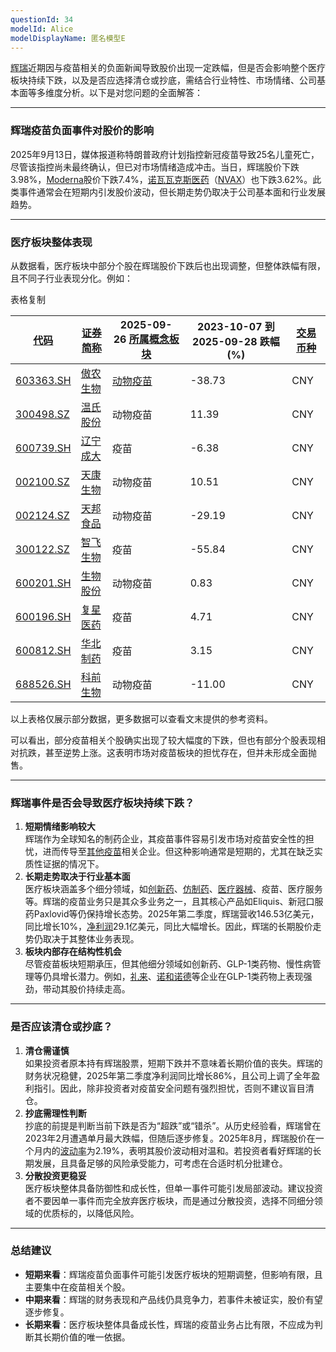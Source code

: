 ```yaml
---
questionId: 34
modelId: Alice
modelDisplayName: 匿名模型E
---
```

[辉瑞](windlocal://open?!CommandParam\(1400%2CWindCode%3DPFE.N\)%27)近期因与疫苗相关的负面新闻导致股价出现一定跌幅，但是否会影响整个医疗板块持续下跌，以及是否应选择清仓或抄底，需结合行业特性、市场情绪、公司基本面等多维度分析。以下是对您问题的全面解答：

---

### **​辉瑞疫苗负面事件对股价的影响​**

2025年9月13日，媒体报道称特朗普政府计划指控新冠疫苗导致25名儿童死亡，尽管该指控尚未最终确认，但已对市场情绪造成冲击。当日，辉瑞股价下跌3.98%，[Moderna](windlocal://open?!CommandParam\(1400%2CWindCode%3DMRNA.O\)%27)股价下跌7.4%，[诺瓦瓦克斯医药](windlocal://open?!CommandParam\(1400%2CWindCode%3DNVAX.O\)%27)（[NVAX](windlocal://open?!CommandParam\(1400%2CWindCode%3DNVAX.O\)%27)）也下跌3.62%。此类事件通常会在短期内引发股价波动，但长期走势仍取决于公司基本面和行业发展趋势。

---

### **​医疗板块整体表现​**

从数据看，医疗板块中部分个股在辉瑞股价下跌后也出现调整，但整体跌幅有限，且不同子行业表现分化。例如：

表格复制

| [代码](windlocal://open?!CommandFunc\(ExecuteCmd\(CMDID%3D1601\)%3BAddSheet\(\)%3BSelectIndicator\(id%3D355420\)\)%27) | [证券简称](windlocal://open?!CommandFunc\(ExecuteCmd\(CMDID%3D1601\)%3BAddSheet\(\)%3BSelectIndicator\(id%3D255001\)\)%27) | 2025-09-26 [所属概念板块](windlocal://open?!CommandFunc\(ExecuteCmd\(CMDID%3D1601\)%3BAddSheet\(\)%3BSelectIndicator\(id%3D100134\)\)%27) | 2023-10-07 到 2025-09-28 跌幅(%) | [交易币种](windlocal://open?!CommandFunc\(ExecuteCmd\(CMDID%3D1601\)%3BAddSheet\(\)%3BSelectIndicator\(id%3D255014\)\)%27) |
| -------------------------------------------------------------------------------------------------------------------- | ---------------------------------------------------------------------------------------------------------------------- | ----------------------------------------------------------------------------------------------------------------------------------- | ----------------------------- | ---------------------------------------------------------------------------------------------------------------------- |
| [603363.SH](windlocal://open?!CommandParam\(1400%2CWindCode%3D603363.SH\)%27)                                        | [傲农生物](windlocal://open?!CommandParam\(1400%2CWindCode%3D603363.SH\)%27)                                               | [动物疫苗](windlocal://open?!CommandParam\(26003%2CCmdName%3DHQCMD_STOCKLIST%2Cdisableuppercase%2CParam%3D1000030019000000\)%27)        | -38.73                        | CNY                                                                                                                    |
| [300498.SZ](windlocal://open?!CommandParam\(1400%2CWindCode%3D300498.SZ\)%27)                                        | [温氏股份](windlocal://open?!CommandParam\(1400%2CWindCode%3D300498.SZ\)%27)                                               | 动物疫苗                                                                                                                                | 11.39                         | CNY                                                                                                                    |
| [600739.SH](windlocal://open?!CommandParam\(1400%2CWindCode%3D600739.SH\)%27)                                        | [辽宁成大](windlocal://open?!CommandParam\(1400%2CWindCode%3D600739.SH\)%27)                                               | 疫苗                                                                                                                                  | -6.38                         | CNY                                                                                                                    |
| [002100.SZ](windlocal://open?!CommandParam\(1400%2CWindCode%3D002100.SZ\)%27)                                        | [天康生物](windlocal://open?!CommandParam\(1400%2CWindCode%3D002100.SZ\)%27)                                               | 动物疫苗                                                                                                                                | 10.51                         | CNY                                                                                                                    |
| [002124.SZ](windlocal://open?!CommandParam\(1400%2CWindCode%3D002124.SZ\)%27)                                        | [天邦食品](windlocal://open?!CommandParam\(1400%2CWindCode%3D002124.SZ\)%27)                                               | 动物疫苗                                                                                                                                | -29.19                        | CNY                                                                                                                    |
| [300122.SZ](windlocal://open?!CommandParam\(1400%2CWindCode%3D300122.SZ\)%27)                                        | [智飞生物](windlocal://open?!CommandParam\(1400%2CWindCode%3D300122.SZ\)%27)                                               | 疫苗                                                                                                                                  | -55.84                        | CNY                                                                                                                    |
| [600201.SH](windlocal://open?!CommandParam\(1400%2CWindCode%3D600201.SH\)%27)                                        | [生物股份](windlocal://open?!CommandParam\(1400%2CWindCode%3D600201.SH\)%27)                                               | 动物疫苗                                                                                                                                | 0.83                          | CNY                                                                                                                    |
| [600196.SH](windlocal://open?!CommandParam\(1400%2CWindCode%3D600196.SH\)%27)                                        | [复星医药](windlocal://open?!CommandParam\(1400%2CWindCode%3D600196.SH\)%27)                                               | 疫苗                                                                                                                                  | 4.71                          | CNY                                                                                                                    |
| [600812.SH](windlocal://open?!CommandParam\(1400%2CWindCode%3D600812.SH\)%27)                                        | [华北制药](windlocal://open?!CommandParam\(1400%2CWindCode%3D600812.SH\)%27)                                               | 疫苗                                                                                                                                  | 3.15                          | CNY                                                                                                                    |
| [688526.SH](windlocal://open?!CommandParam\(1400%2CWindCode%3D688526.SH\)%27)                                        | [科前生物](windlocal://open?!CommandParam\(1400%2CWindCode%3D688526.SH\)%27)                                               | 动物疫苗                                                                                                                                | -11.00                        | CNY                                                                                                                    |

以上表格仅展示部分数据，更多数据可以查看文末提供的参考资料。

可以看出，部分疫苗相关个股确实出现了较大幅度的下跌，但也有部分个股表现相对抗跌，甚至逆势上涨。这表明市场对疫苗板块的担忧存在，但并未形成全面抛售。

---

### **​辉瑞事件是否会导致医疗板块持续下跌？​**

1. **​短期情绪影响较大​**  
    辉瑞作为全球知名的制药企业，其疫苗事件容易引发市场对疫苗安全性的担忧，进而传导至[其他疫苗](windlocal://open?!CommandParam\(7602%2Cid%3D142545%2CpageType%3Ddetail\)%27)相关企业。但这种影响通常是短期的，尤其在缺乏实质性证据的情况下。
2. **​长期走势取决于行业基本面​**  
    医疗板块涵盖多个细分领域，如[创新药](windlocal://open?!CommandParam\(26003%2CCmdName%3DHQCMD_STOCKLIST%2Cdisableuppercase%2CParam%3D1000011371000000\)%27)、[仿制药](windlocal://open?!CommandParam\(26003%2CCmdName%3DHQCMD_STOCKLIST%2Cdisableuppercase%2CParam%3D1000011406000000\)%27)、[医疗器械](windlocal://open?!CommandParam\(1400%2CWindCode%3D560163.OF\)%27)、疫苗、医疗服务等。辉瑞的疫苗业务只是其众多业务之一，且其核心产品如Eliquis、新冠口服药Paxlovid等仍保持增长态势。2025年第二季度，辉瑞营收146.53亿美元，同比增长10%，[净利润](windlocal://open?!CommandFunc\(ExecuteCmd\(CMDID%3D1601\)%3BAddSheet\(\)%3BSelectIndicator\(id%3D255871\)\)%27)29.1亿美元，同比大幅增长。因此，辉瑞的长期股价走势仍取决于其整体业务表现。
3. **​板块内部存在结构性机会​**  
    尽管疫苗板块短期承压，但其他细分领域如创新药、GLP-1类药物、慢性病管理等仍具增长潜力。例如，[礼来](windlocal://open?!CommandParam\(1400%2CWindCode%3DLLY.N\)%27)、[诺和诺德](windlocal://open?!CommandParam\(1400%2CWindCode%3DNOV.N\)%27)等企业在GLP-1类药物上表现强劲，带动其股价持续走高。

---

### **​是否应该清仓或抄底？​**

1. **​清仓需谨慎​**  
    如果投资者原本持有辉瑞股票，短期下跌并不意味着长期价值的丧失。辉瑞的财务状况稳健，2025年第二季度净利润同比增长86%，且公司上调了全年盈利指引。因此，除非投资者对疫苗安全问题有强烈担忧，否则不建议盲目清仓。
2. **​抄底需理性判断​**  
    抄底的前提是判断当前下跌是否为“超跌”或“错杀”。从历史经验看，辉瑞曾在2023年2月遭遇单月最大跌幅，但随后逐步修复。2025年8月，辉瑞股价在一个月内的[波动率](windlocal://open?!CommandFunc\(ExecuteCmd\(CMDID%3D1601\)%3BAddSheet\(\)%3BSelectIndicator\(id%3D547075\)\)%27)为2.19%，表明其股价波动相对温和。若投资者看好辉瑞的长期发展，且具备足够的风险承受能力，可考虑在合适时机分批建仓。
3. **​分散投资更稳妥​**  
    医疗板块整体具备防御性和成长性，但单一事件可能引发局部波动。建议投资者不要因单一事件而完全放弃医疗板块，而是通过分散投资，选择不同细分领域的优质标的，以降低风险。

---

### **​总结建议​**

- **​短期来看​**：辉瑞疫苗负面事件可能引发医疗板块的短期调整，但影响有限，且主要集中在疫苗相关个股。
- **​中期来看​**：辉瑞的财务表现和产品线仍具竞争力，若事件未被证实，股价有望逐步修复。
- **​长期来看​**：医疗板块整体具备成长性，辉瑞的疫苗业务占比有限，不应成为判断其长期价值的唯一依据。